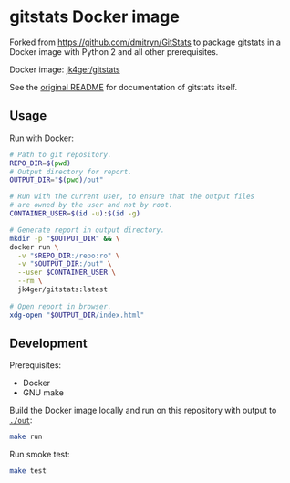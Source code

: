 # gitstats Docker image
Forked from https://github.com/dmitryn/GitStats to package gitstats in a
Docker image with Python 2 and all other prerequisites.

Docker image: [jk4ger/gitstats](https://hub.docker.com/repository/docker/jk4ger/gitstats)

See the [original README](README.original.md) for documentation of gitstats itself.

## Usage
Run with Docker:
```bash
# Path to git repository.
REPO_DIR=$(pwd)
# Output directory for report. 
OUTPUT_DIR="$(pwd)/out"

# Run with the current user, to ensure that the output files
# are owned by the user and not by root.
CONTAINER_USER=$(id -u):$(id -g)

# Generate report in output directory.
mkdir -p "$OUTPUT_DIR" && \
docker run \
  -v "$REPO_DIR:/repo:ro" \
  -v "$OUTPUT_DIR:/out" \
  --user $CONTAINER_USER \
  --rm \
  jk4ger/gitstats:latest
  
# Open report in browser.
xdg-open "$OUTPUT_DIR/index.html"
```

## Development
Prerequisites:
- Docker
- GNU make

Build the Docker image locally and run on this repository with output to [`./out`](/out):
```bash
make run
```

Run smoke test:
```bash
make test
```
